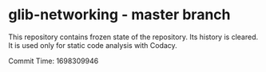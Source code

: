 # glib-networking - master branch

This repository contains frozen state of the repository.
Its history is cleared. It is used only for static code
analysis with Codacy.

Commit Time: 1698309946